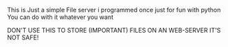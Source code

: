This is Just a simple File server i programmed once just for fun with python
You can do with it whatever you want

DON'T USE THIS TO STORE (IMPORTANT) FILES ON AN WEB-SERVER IT'S NOT SAFE!
